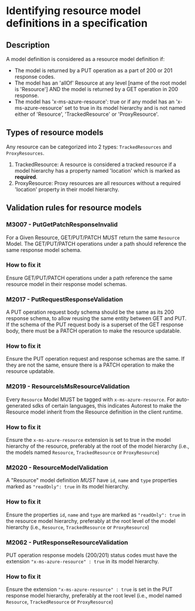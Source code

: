 # Identifying resource model definitions in a specification
## Description
A model definition is considered as a resource model definition if:

- The model is returned by a PUT operation as a part of 200 or 201 response codes.
- The model has an 'allOf' Resource at any level [name of the root model is 'Resource'] AND the model is returned by a GET operation in 200 response.
- The model has 'x-ms-azure-resource': true or if any model has an 'x-ms-azure-resource' set to true in its model hierarchy and is not named either of 'Resource', 'TrackedResource' or 'ProxyResource'.

## Types of resource models
Any resource can be categorized into 2 types: `TrackedResources` and `ProxyResources`.
1. TrackedResource: A resource is considered a tracked resource if a model hierarchy has a property named 'location' which is marked as __required__.
2. ProxyResource: Proxy resources are all resources without a required 'location' property in their model hierarchy.

## Validation rules for resource models

### M3007 - PutGetPatchResponseInvalid 
For a Given Resource, GET/PUT/PATCH MUST return the same `Resource` Model. The GET/PUT/PATCH operations under a path should reference the same response model schema.
### How to fix it
Ensure GET/PUT/PATCH operations under a path reference the same resource model in their response model schemas.

### M2017 - PutRequestResponseValidation
A PUT operation request body schema should be the same as its 200 response schema, to allow reusing the same entity between GET and PUT. If the schema of the PUT request body is a superset of the GET response body, there must be a PATCH operation to make the resource updatable.
### How to fix it
Ensure the PUT operation request and response schemas are the same. If they are not the same, ensure there is a PATCH operation to make the resource updatable.

### M2019 - ResourceIsMsResourceValidation
Every `Resource` Model MUST be tagged with `x-ms-azure-resource`. For auto-generated sdks of certain languages, this indicates Autorest to make the Resource model inherit from the Resource definition in the client runtime.
### How to fix it
Ensure the `x-ms-azure-resource` extension is set to true in the model hierarchy of the resource, preferably at the root of the model hierarchy (i.e., the models named `Resource`, `TrackedResource` or `ProxyResource`)

### M2020 - ResourceModelValidation
A "Resource" model definition *MUST* have `id`, `name` and `type` properties marked as `"readOnly": true` in its model hierarchy.
### How to fix it
Ensure the properties `id`, `name` and `type` are marked as `"readOnly": true` in the resource model hierarchy, preferably at the root level of the model hierarchy (i.e., `Resource`, `TrackedResource` or `ProxyResource`)

### M2062 - PutResponseResourceValidation
PUT operation response models (200/201) status codes must have the extension `"x-ms-azure-resource" : true` in its model hierarchy.
### How to fix it
Ensure the extension `"x-ms-azure-resource" : true` is set in the PUT response model hierarchy, preferably at the root level (i.e., model named `Resource`, `TrackedResource` or `ProxyResource`)